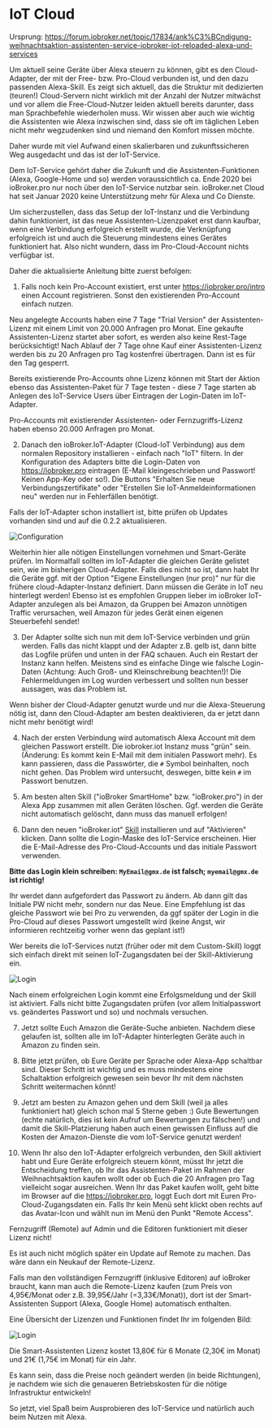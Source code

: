 # IoT Cloud

Ursprung: https://forum.iobroker.net/topic/17834/ank%C3%BCndigung-weihnachtsaktion-assistenten-service-iobroker-iot-reloaded-alexa-und-services

Um aktuell seine Geräte über Alexa steuern zu können, gibt es den Cloud-Adapter,
der mit der Free- bzw. Pro-Cloud verbunden ist, und den dazu passenden Alexa-Skill.
Es zeigt sich aktuell, das die Struktur mit dedizierten (teuren!) Cloud-Servern nicht wirklich mit der Anzahl der
Nutzer mitwächst und vor allem die Free-Cloud-Nutzer leiden aktuell bereits darunter,
dass man Sprachbefehle wiederholen muss. Wir wissen aber auch wie wichtig die Assistenten wie Alexa inzwischen sind,
dass sie oft im täglichen Leben nicht mehr wegzudenken sind und niemand den Komfort missen möchte.

Daher wurde mit viel Aufwand einen skalierbaren und zukunftssicheren Weg ausgedacht und das ist der IoT-Service.

Dem IoT-Service gehört daher die Zukunft und die Assistenten-Funktionen (Alexa, Google-Home und so) 
werden voraussichtlich ca. Ende 2020 bei ioBroker.pro nur noch über den IoT-Service nutzbar sein.
ioBroker.net Cloud hat seit Januar 2020 keine Unterstützung mehr für Alexa und Co Dienste. 

Um sicherzustellen, dass das Setup der IoT-Instanz und die Verbindung dahin funktioniert,
ist das neue Assistenten-Lizenzpaket erst dann kaufbar, wenn eine Verbindung erfolgreich erstellt wurde,
die Verknüpfung erfolgreich ist und auch die Steuerung mindestens eines Gerätes funktioniert hat.
Also nicht wundern, dass im Pro-Cloud-Account nichts verfügbar ist.

Daher die aktualisierte Anleitung bitte zuerst befolgen:

1. Falls noch kein Pro-Account existiert, erst unter https://iobroker.pro/intro einen Account registrieren.
Sonst den existierenden Pro-Account einfach nutzen.

Neu angelegte Accounts haben eine 7 Tage "Trial Version" der Assistenten-Lizenz mit einem Limit von 20.000 Anfragen pro Monat.
Eine gekaufte Assistenten-Lizenz startet aber sofort, es werden also keine Rest-Tage berücksichtigt!
Nach Ablauf der 7 Tage ohne Kauf einer Assistenten-Lizenz werden bis zu 20 Anfragen pro Tag kostenfrei übertragen.
Dann ist es für den Tag gesperrt.

Bereits existierende Pro-Accounts ohne Lizenz können mit Start der Aktion ebenso das Assistenten-Paket 
für 7 Tage testen - diese 7 Tage starten ab Anlegen des IoT-Service Users über Eintragen der Login-Daten im IoT-Adapter.

Pro-Accounts mit existierender Assistenten- oder Fernzugriffs-Lizenz haben ebenso 20.000 Anfragen pro Monat.

2. Danach den ioBroker.IoT-Adapter (Cloud-IoT Verbindung) aus dem normalen Repository installieren - einfach nach "IoT" filtern.
In der Konfiguration des Adapters bitte die Login-Daten von https://iobroker.pro eintragen (E-Mail kleingeschrieben und Passwort! Keinen App-Key oder so!).
Die Buttons "Erhalten Sie neue Verbindungszertifikate" oder "Erstellen Sie IoT-Anmeldeinformationen neu" werden nur in Fehlerfällen benötigt.

Falls der IoT-Adapter schon installiert ist, bitte prüfen ob Updates vorhanden sind und auf die 0.2.2 aktualisieren.

![Configuration](media/iot_settings.png)

Weiterhin hier alle nötigen Einstellungen vornehmen und Smart-Geräte prüfen.
Im Normalfall sollten im IoT-Adapter die gleichen Geräte gelistet sein, wie im bisherigen Cloud-Adapter.
Falls dies nicht so ist, dann habt Ihr die Geräte ggf. mit der Option "Eigene Einstellungen (nur pro)" nur für die frühere cloud-Adapter-Instanz definiert.
Dann müssen die Geräte in IoT neu hinterlegt werden!
Ebenso ist es empfohlen Gruppen lieber im ioBroker IoT-Adapter anzulegen als bei Amazon, 
da Gruppen bei Amazon unnötigen Traffic verursachen, weil Amazon für jedes Gerät einen eigenen Steuerbefehl sendet!

3. Der Adapter sollte sich nun mit dem IoT-Service verbinden und grün werden.
Falls das nicht klappt und der Adapter z.B. gelb ist, dann bitte das Logfile prüfen und unten in der FAQ schauen.
Auch ein Restart der Instanz kann helfen. 
Meistens sind es einfache Dinge wie falsche Login-Daten (Achtung: Auch Groß- und Kleinschreibung beachten!)!
Die Fehlermeldungen im Log wurden verbessert und sollten nun besser aussagen, was das Problem ist.

Wenn bisher der Cloud-Adapter genutzt wurde und nur die Alexa-Steuerung nötig ist, 
dann den Cloud-Adapter am besten deaktivieren, da er jetzt dann nicht mehr benötigt wird!

4. Nach der ersten Verbindung wird automatisch Alexa Account mit dem gleichen Passwort erstellt. 
Die iobroker.iot Instanz muss "grün" sein. 
(Änderung: Es kommt kein E-Mail mit dem initialen Passwort mehr). 
Es kann passieren, dass die Passwörter, die `#` Symbol beinhalten, noch nicht gehen. 
Das Problem wird untersucht, deswegen, bitte kein `#` im Passwort benutzen.

5. Am besten alten Skill ("ioBroker SmartHome" bzw. "ioBroker.pro") in der Alexa App zusammen mit allen Geräten löschen. 
Ggf. werden die Geräte nicht automatisch gelöscht, dann muss das manuell erfolgen!

6. Dann den neuen "ioBroker.iot" [Skill](https://www.amazon.de/ioBroker-ioBroker-iot/dp/B07L66BFF9) installieren und auf "Aktivieren" klicken. 
Dann sollte die Login-Maske des IoT-Service erscheinen.
Hier die E-Mail-Adresse des Pro-Cloud-Accounts und das initiale Passwort verwenden.

**Bitte das Login klein schreiben: `MyEmail@gmx.de` ist falsch; `myemail@gmx.de` ist richtig!**

Ihr werdet dann aufgefordert das Passwort zu ändern. Ab dann gilt das Initiale PW nicht mehr, sondern nur das Neue. 
Eine Empfehlung ist das gleiche Passwort wie bei Pro zu verwenden, da ggf später der Login in die Pro-Cloud auf dieses Passwort umgestellt wird (keine Angst, wir informieren rechtzeitig vorher wenn das geplant ist!)

Wer bereits die IoT-Services nutzt (früher oder mit dem Custom-Skill) loggt sich einfach 
direkt mit seinen IoT-Zugangsdaten bei der Skill-Aktivierung ein.

![Login](media/iot_login.png)

Nach einem erfolgreichen Login kommt eine Erfolgsmeldung und der Skill ist aktiviert.
Falls nicht bitte Zugangsdaten prüfen (vor allem Initialpasswort vs. geändertes Passwort und so) und nochmals versuchen.

7. Jetzt sollte Euch Amazon die Geräte-Suche anbieten.
Nachdem diese gelaufen ist, sollten alle im IoT-Adapter hinterlegten Geräte auch in Amazon zu finden sein.

8. Bitte jetzt prüfen, ob Eure Geräte per Sprache oder Alexa-App schaltbar sind.
Dieser Schritt ist wichtig und es muss mindestens eine Schaltaktion erfolgreich gewesen sein bevor Ihr mit dem nächsten Schritt weitermachen könnt!

9. Jetzt am besten zu Amazon gehen und dem Skill (weil ja alles funktioniert hat) gleich schon mal 5 Sterne geben :)
Gute Bewertungen (echte natürlich, dies ist kein Aufruf um Bewertungen zu fälschen!) und damit die Skill-Platzierung 
haben auch einen gewissen Einfluss auf die Kosten der Amazon-Dienste die vom IoT-Service genutzt werden!

10. Wenn Ihr also den IoT-Adapter erfolgreich verbunden, den Skill aktiviert habt und Eure Geräte erfolgreich steuern könnt, 
müsst Ihr jetzt die Entscheidung treffen, ob Ihr das Assistenten-Paket im Rahmen der Weihnachtsaktion 
kaufen wollt oder ob Euch die 20 Anfragen pro Tag vielleicht sogar ausreichen.
Wenn Ihr das Paket kaufen wollt, geht bitte im Browser auf die https://iobroker.pro, loggt Euch dort mit Euren Pro-Cloud-Zugangsdaten ein.
Falls Ihr kein Menü seht klickt oben rechts auf das Avatar-Icon und wählt nun im Menü den Punkt "Remote Access".

Fernzugriff (Remote) auf Admin und die Editoren funktioniert mit dieser Lizenz nicht!

Es ist auch nicht möglich später ein Update auf Remote zu machen. Das wäre dann ein Neukauf der Remote-Lizenz.

Falls man den vollständigen Fernzugriff (inklusive Editoren) auf ioBroker braucht, 
kann man auch die Remote-Lizenz kaufen (zum Preis von 4,95€/Monat oder z.B. 39,95€/Jahr (=3,33€/Monat)), 
dort ist der Smart-Assistenten Support (Alexa, Google Home) automatisch enthalten.

Eine Übersicht der Lizenzen und Funktionen findet Ihr im folgenden Bild:

![Login](media/iot_compare.png)

Die Smart-Assistenten Lizenz kostet 13,80€ für 6 Monate (2,30€ im Monat) und 21€ (1,75€ im Monat) für ein Jahr.

Es kann sein, dass die Preise noch geändert werden (in beide Richtungen), je nachdem wie sich die genaueren Betriebskosten für die nötige Infrastruktur entwickeln!

So jetzt, viel Spaß beim Ausprobieren des IoT-Service und natürlich auch beim Nutzen mit Alexa.